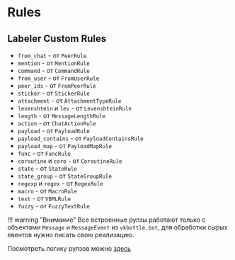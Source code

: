 # Rules

## Labeler Custom Rules

- `from_chat` - от `PeerRule`
- `mention` - от `MentionRule`
- `command` - от `CommandRule`
- `from_user` - от `FromUserRule`
- `peer_ids` - от `FromPeerRule`
- `sticker` - от `StickerRule`
- `attachment` - от `AttachmentTypeRule`
- `levenshtein` и `lev` - от `LevenshteinRule`
- `length` - от `MessageLengthRule`
- `action` - от `ChatActionRule`
- `payload` - от `PayloadRule`
- `payload_contains` - от `PayloadContainsRule`
- `payload_map` - от `PayloadMapRule`
- `func` - от `FuncRule`
- `coroutine` и `coro` - от `CoroutineRule`
- `state` - от `StateRule`
- `state_group` - от `StateGroupRule`
- `regexp` и `regex` - от `RegexRule`
- `macro` - от `MacroRule`
- `text` - от `VBMLRule`
- `fuzzy` - от `FuzzyTextRule`

!!! warning "Внимание"
    Все встроенные рулзы работают только с объектами `Message` и `MessageEvent` из `vkbottle.bot`, для обработки сырых евентов нужно писать свою реализацию.

Посмотреть логику рулзов можно [здесь](https://github.com/vkbottle/vkbottle/blob/master/vkbottle/dispatch/rules/base.py)
